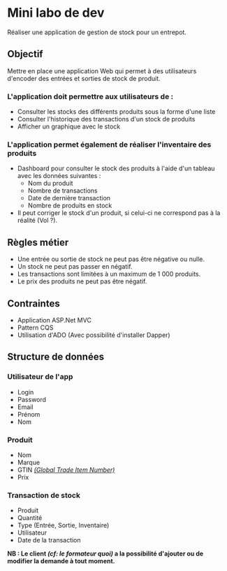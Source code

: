 # Mini labo de dev
Réaliser une application de gestion de stock pour un entrepot.

## Objectif
Mettre en place une application Web qui permet à des utilisateurs d'encoder des entrées et sorties de stock de produit.

### L'application doit permettre aux utilisateurs de : 
- Consulter les stocks des différents produits sous la forme d'une liste
- Consulter l'historique des transactions d'un stock de produits
- Afficher un graphique avec le stock

### L'application permet également de réaliser l'inventaire des produits
- Dashboard pour consulter le stock des produits à l'aide d'un tableau avec les données suivantes : 
  - Nom du produit
  - Nombre de transactions
  - Date de dernière transaction
  - Nombre de produits en stock
- Il peut corriger le stock d'un produit, si celui-ci ne correspond pas à la réalité (Vol ?).

## Règles métier
- Une entrée ou sortie de stock ne peut pas être négative ou nulle.
- Un stock ne peut pas passer en négatif.
- Les transactions sont limitées à un maximum de 1 000 produits.
- Le prix des produits ne peut pas être négatif.

## Contraintes
 - Application ASP.Net MVC
 - Pattern CQS
 - Utilisation d'ADO (Avec possibilité d'installer Dapper)

## Structure de données

### Utilisateur de l'app
- Login
- Password
- Email
- Prénom
- Nom

### Produit
- Nom
- Marque
- GTIN [_(Global Trade Item Number)_](https://fr.wikipedia.org/wiki/Global_Trade_Item_Number)
- Prix

### Transaction de stock
- Produit
- Quantité
- Type (Entrée, Sortie, Inventaire)
- Utilisateur
- Date de la transaction


**NB : Le client _(cf: le formateur quoi)_ a la possibilité d'ajouter ou de modifier la demande à tout moment.**
